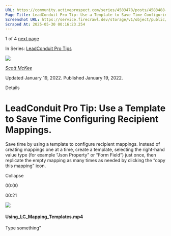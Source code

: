 ```yaml
---
URL: https://community.activeprospect.com/series/4583478/posts/4583488-leadconduit-pro-tip-use-a-template-to-save-time-configuring-recipient-mappings
Page Title: LeadConduit Pro Tip: Use a Template to Save Time Configuring  Recipient Mappings.
Screenshot URL: https://service.firecrawl.dev/storage/v1/object/public/media/screenshot-1707b9fb-111e-42a7-ba95-0e2c41fd8994.png
Scraped At: 2025-05-30 00:16:23.254
---
```


1 of 4 [next page](https://community.activeprospect.com/series/4583478/posts/4583514-leadconduit-pro-tip-an-easier-way-to-work-with-lists-of-values-in-rules)

In Series: [LeadConduit Pro Tips](https://community.activeprospect.com/series/4583478-leadconduit-pro-tips)

[![](https://content1.bloomfire.com/avatars/users/1317000/thumb/thumbnail.png?f=1617311121&Expires=1748567752&Signature=X9fj59kSmWD-4zTnYmepc5gKRqn2PVncexDVa9LApbv-iop7C63UHcLx-fmxxAoLfRrlGiNk-rg7X~UUep8r-a8vX6Tk1P1Bra5LYbgpGLC9HWJBpqE5XIPK4BasUHX4ECchDubxZawERW9evx5dHSjZn1wkV9E9~XY8T4kDPRHDwRQn~DCD7Juh~~yOnadsDl-CUOcQZiZBOlTYMLytIDjBPLpNmADr0avpxQbIwEmHzOpMn~QvpKFhZkCn29EcInQ9YaKnmkoXBT-FopoN74PSKZuhnhN8-uhwLbtvlUlJv~uQYG8ise8NP2nQS~BfpVJiWF1xeERmGTQWG1GzSg__&Key-Pair-Id=APKAIDFCFZ2UHE5LPIUA)](https://community.activeprospect.com/memberships/7557680-scott-mckee)

[_Scott McKee_](https://community.activeprospect.com/memberships/7557680-scott-mckee)

Updated January 19, 2022. Published January 19, 2022.

Details

# LeadConduit Pro Tip: Use a Template to Save Time Configuring Recipient Mappings.

Save time by using a template to configure recipient mappings. Instead of creating mappings one at a time, create a template, selecting the right-hand value type (for example “Json Property” or “Form Field”) just once, then replicate the empty mapping as many times as needed by clicking the “copy this mapping” icon.

Collapse

00:00

00:21

![](https://content3.bloomfire.com/thumbnails/contents/003/050/553/_270x180.png?f=1642613793&Expires=1748567775&Signature=GWF4KONvv~oE55UoVCtU97h8V7zttfJ~Nj3d4BgHCWoiAXtEHIXVEY-i8Sce-Umw6bmoRgBUN33-8pZlQjM-mR-zhrq5qOFbgjTEa8rPAzky6fFzGTxoYBqNPPeJw6Hs3jH796e8oA2KgI8ih8P7cDzmOBxK8YjDYPDrQOKGCUuiaAbLKcUcolVLfFNdq8g~iCFUi9EO7tCJt5ZpB4mfpS9eUT3MOfCPPsBFO9dHnIPKQmb4mXnhQ~UhjJYmHDYYRoCow~hiOnwA51cwsgRqqcMsSVatHU~RQ8mhgNjSHJHclHTHq8LDUYiCs02PBKIaE59MpFVd0Hode0CSWjAIVA__&Key-Pair-Id=APKAIDFCFZ2UHE5LPIUA)

#### Using\_LC\_Mapping\_Templates.mp4

Type something"

